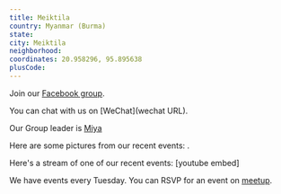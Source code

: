 ```yaml
---
title: Meiktila
country: Myanmar (Burma)
state: 
city: Meiktila
neighborhood: 
coordinates: 20.958296, 95.895638
plusCode:
---
```

Join our [Facebook group](https://www.facebook.com/groups/free.code.camp.meiktila).

You can chat with us on [WeChat](wechat URL).

Our Group leader is [Miya](freecodecamp.org/miya)

Here are some pictures from our recent events:
![]().

Here's a stream of one of our recent events:
[youtube embed]

We have events every Tuesday. You can RSVP for an event on [meetup](meetupurl).
